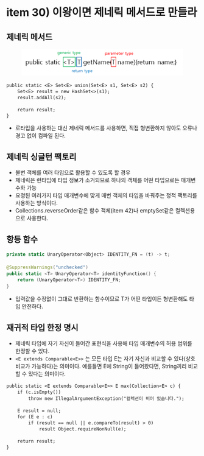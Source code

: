 # item 30) 이왕이면 제네릭 메서드로 만들라

## **제네릭 메서드**

<figure><img src="../../../.gitbook/assets/image (41) (1).png" alt=""><figcaption></figcaption></figure>

```tsx
public static <E> Set<E> union(Set<E> s1, Set<E> s2) {
    Set<E> result = new HashSet<>(s1);
    result.addAll(s2);

    return result;
}
```

* 로타입을 사용하는 대신 제네릭 메서드를 사용하면, 직접 형변환하지 않아도 오류나 경고 없이 컴파일 된다.

## **제네릭 싱글턴 팩토리**

* 불변 객체를 여러 타입으로 활용할 수 있도록 할 경우
* 제네릭은 런타임에 타입 정보가 소거되므로 하나의 객체를 어떤 타입으로든 매개변수화 가능
* 요청된 여러가지 타입 매개변수에 맞게 매번 객체의 타입을 바꿔주는 정적 팩토리를 사용하는 방식이다.
* Collections.reverseOrder같은 함수 객체(item 42)나 emptySet같은 컬렉션용으로 사용한다.

## **항등 함수**

```swift
private static UnaryOperator<Object> IDENTITY_FN = (t) -> t;

@SuppressWarnings("unchecked")
public static <T> UnaryOperator<T> identityFunction() {
    return (UnaryOperator<T>) IDENTITY_FN;
}
```

* 입력값을 수정없이 그대로 반환하는 함수이므로 T가 어떤 타입이든 형변환해도 타입 안전하다.

## **재귀적 타입 한정 명시**

* 제네릭 타입에 자기 자신이 들어간 표현식을 사용해 타입 매개변수의 허용 범위를 한정할 수 있다.
* `<E extends Comparable<E>>` 는 모든 타입 E는 자기 자신과 비교할 수 있다(상호 비교가 가능하다)는 의미이다. 예를들면 E에 String이 들어왔다면, String끼리 비교할 수 있다는 의미이다.

```tsx
public static <E extends Comparable<E>> E max(Collection<E> c) {
    if (c.isEmpty())
        throw new IllegalArgumentException("컬렉션이 비어 있습니다.");

    E result = null;
    for (E e : c)
        if (result == null || e.compareTo(result) > 0)
            result Object.requireNonNull(e);

    return result;
}
```
